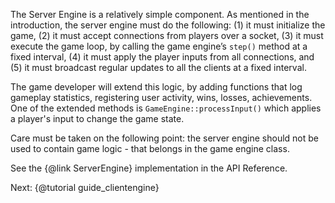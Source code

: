 The Server Engine is a relatively simple component.  As mentioned in the introduction, the server engine must do the following: (1) it must initialize the game, (2) it must accept connections from players over a socket, (3) it must execute the game loop, by calling the game engine’s `step()` method at a fixed interval, (4) it must apply the player inputs from all connections, and (5) it must broadcast regular updates to all the clients at a fixed interval.

The game developer will extend this logic, by adding functions that log gameplay statistics, registering user activity, wins, losses, achievements.  One of the extended methods is `GameEngine::processInput()` which applies a player's input to change the game state.

Care must be taken on the following point: the server engine should not be used to contain game logic - that belongs in the game engine class.

See the {@link ServerEngine} implementation in the API Reference.

Next: {@tutorial guide_clientengine}
